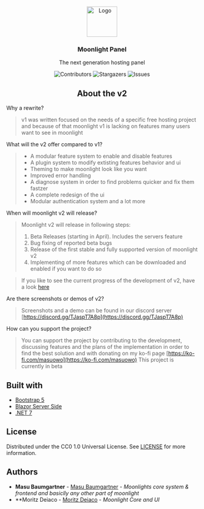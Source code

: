 <br/>
<center>
<p align="center">
  <a href="https://github.com/Moonlight-Panel/Moonlight">
    <img src="https://raw.githubusercontent.com/Moonlight-Panel/Resources/main/public/images/logo.svg" alt="Logo" width="80" height="80">
  </a>

  <h3 align="center">Moonlight Panel</h3>

  <p align="center">
    The next generation hosting panel
  </p>
</p>

![Contributors](https://img.shields.io/github/contributors/Moonlight-Panel/Moonlight?color=dark-green) ![Stargazers](https://img.shields.io/github/stars/Moonlight-Panel/Moonlight?style=social) ![Issues](https://img.shields.io/github/issues/Moonlight-Panel/Moonlight) 

## About the v2
</center>

Why a rewrite?

> v1 was written focused on the needs of a specific free hosting project and because of that moonlight v1 is lacking on features many users want to see in moonlight

What will the v2 offer compared to v1?

> - A modular feature system to enable and disable features
> - A plugin system to modify extisting features behavior and ui
> - Theming to make moonlight look like you want
> - Improved error handling
> - A diagnose system in order to find problems quicker and fix them fastzer
> - A complete redesign of the ui
> - Modular authentication system
> and a lot more

When will moonlight v2 will release?

> Moonlight v2 will release in following steps:
> 1. Beta Releases (starting in April). Includes the servers feature
> 2. Bug fixing of reported beta bugs
> 3. Release of the first stable and fully supported version of moonlight v2
> 4. Implementing of more features which can be downloaded and enabled if you want to do so

> If you like to see the current progress of the development of v2, have a look [here](https://github.com/orgs/Moonlight-Panel/projects/5/views/2)

Are there screenshots or demos of v2?

> Screenshots and a demo can be found in our discord server
> [https://discord.gg/TJaspT7A8p](https://discord.gg/TJaspT7A8p)

How can you support the project?

> You can support the project by contributing to the development, discussing features and the plans of the implementation in order to find the best solution and with donating on my ko-fi page
[https://ko-fi.com/masuowo](https://ko-fi.com/masuowo)
This project is currently in beta
> 

## Built with

* [Bootstrap 5](https://getbootstrap.com/)
* [Blazor Server Side](https://learn.microsoft.com/de-de/aspnet/core/blazor/hosting-models?view=aspnetcore-7.0)
* [.NET 7](https://dotnet.microsoft.com/en-us/download/dotnet/7.0)

## License

Distributed under the CC0 1.0 Universal License. See [LICENSE](https://github.com/Moonlight-Panel/Moonlight/blob/main/LICENSE) for more information.

## Authors

* **Masu Baumgartner** - [Masu Baumgartner](https://github.com/Masu-Baumgartner) - *Moonlights core system & frontend and basiclly any other part of moonlight*
* **Moritz Deiaco - [Moritz Deiaco](https://github.com/Moritz-Deiaco) - *Moonlight Core and UI*
